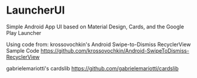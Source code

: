 # LauncherUI
Simple Android App UI based on Material Design, Cards, and the Google Play Launcher

Using code from:
krossovochkin's Android Swipe-to-Dismiss RecyclerView Sample Code
https://github.com/krossovochkin/Android-SwipeToDismiss-RecyclerView

gabrielemariotti's cardslib
https://github.com/gabrielemariotti/cardslib
